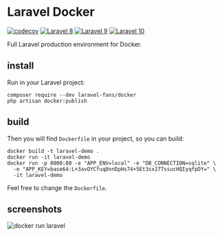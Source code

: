 # Laravel Docker

[![codecov](https://codecov.io/gh/laravel-fans/laravel-docker/branch/main/graph/badge.svg)](https://codecov.io/gh/laravel-fans/laravel-docker)
[![Laravel 8](https://github.com/laravel-fans/laravel-docker/workflows/Laravel%208/badge.svg)](https://github.com/laravel-fans/laravel-docker/actions/workflows/laravel-8.yml)
[![Laravel 9](https://github.com/laravel-fans/laravel-docker/workflows/Laravel%209/badge.svg)](https://github.com/laravel-fans/laravel-docker/actions/workflows/laravel-9.yml)
[![Laravel 10](https://github.com/laravel-fans/laravel-docker/workflows/Laravel%2010/badge.svg)](https://github.com/laravel-fans/laravel-docker/actions/workflows/laravel-10.yml)

Full Laravel production environment for Docker.

## install

Run in your Laravel project:

```shell
composer require --dev laravel-fans/docker
php artisan docker:publish
```

## build

Then you will find `Dockerfile` in your project, so you can build:

```
docker build -t laravel-demo .
docker run -it laravel-demo
docker run -p 8000:80 -e "APP_ENV=local" -e "DB_CONNECTION=sqlite" \
  -e "APP_KEY=base64:L+3avOYCfuq8nnDpHs74+5Et3sx27TssucHQIyqfpDY=" \
  -it laravel-demo
```

Feel free to change the `Dockerfile`.

## screenshots

![docker run laravel](https://user-images.githubusercontent.com/4971414/126929099-20fee54e-89e8-4d52-8c04-41eeab7ede2d.png)
